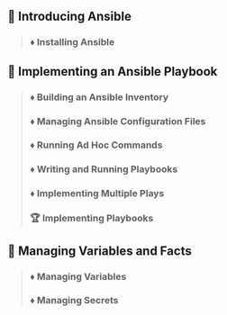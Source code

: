 ## :file_folder: Introducing Ansible
> ### :diamonds: Installing Ansible


## :file_folder: Implementing an Ansible Playbook
> ### :diamonds: Building an Ansible Inventory
> ### :diamonds: Managing Ansible Configuration Files
> ### :diamonds: Running Ad Hoc Commands
> ### :diamonds: Writing and Running Playbooks
> ### :diamonds: Implementing Multiple Plays
> ### :trophy: Implementing Playbooks

## :file_folder: Managing Variables and Facts
> ### :diamonds: Managing Variables
> ### :diamonds: Managing Secrets

